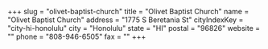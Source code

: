 +++
slug = "olivet-baptist-church"
title = "Olivet Baptist Church"
name = "Olivet Baptist Church"
address = "1775 S Beretania St"
cityIndexKey = "city-hi-honolulu"
city = "Honolulu"
state = "HI"
postal = "96826"
website = ""
phone = "808-946-6505"
fax = ""
+++
